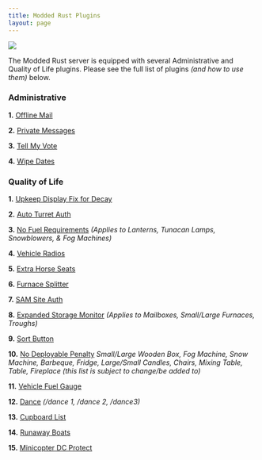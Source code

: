 ```yaml
---
title: Modded Rust Plugins
layout: page
---
```


<img src="/public/rust_rules.jpeg"/>

The Modded Rust server is equipped with several Administrative and Quality of Life plugins. Please see the full list of plugins _(and how to use them)_ below.

### Administrative

**1.** [Offline Mail](https://umod.org/plugins/offline-mail)

**2.** [Private Messages](https://umod.org/plugins/private-messages)

**3.** [Tell My Vote](https://umod.org/plugins/tell-my-vote)

**4.** [Wipe Dates](https://umod.org/plugins/wipe-dates)


### Quality of Life

**1.** [Upkeep Display Fix for Decay](https://umod.org/plugins/upkeep-display-fix)

**2.** [Auto Turret Auth](https://umod.org/plugins/auto-turret-authorization)

**3.** [No Fuel Requirements](https://umod.org/plugins/no-fuel-requirements) _(Applies to Lanterns, Tunacan Lamps, Snowblowers, & Fog Machines)_

**4.** [Vehicle Radios](https://umod.org/plugins/car-radio)

**5.** [Extra Horse Seats](https://umod.org/plugins/horse-seat)

**6.** [Furnace Splitter](https://umod.org/plugins/furnace-splitter) 

**7.** [SAM Site Auth](https://umod.org/plugins/sam-site-authorization)

**8.** [Expanded Storage Monitor](https://umod.org/plugins/storage-monitor-control) _(Applies to Mailboxes, Small/Large Furnaces, Troughs)_

**9.** [Sort Button](https://umod.org/plugins/sort-button)

**10.** [No Deployable Penalty](https://umod.org/plugins/no-deployable-penalty) _Small/Large Wooden Box, Fog Machine, Snow Machine, Barbeque, Fridge, Large/Small Candles, Chairs, Mixing Table, Table, Fireplace (this list is subject to change/be added to)_

**11.** [Vehicle Fuel Gauge](https://umod.org/plugins/fuel-gauge)

**12.** [Dance](https://umod.org/plugins/dance) _(/dance 1, /dance 2, /dance3)_

**13.** [Cupboard List](https://umod.org/plugins/cupboard-list)

**14.** [Runaway Boats](https://umod.org/plugins/runaway-boats)

**15.** [Minicopter DC Protect](https://umod.org/plugins/mini-copter-dc-protect)


